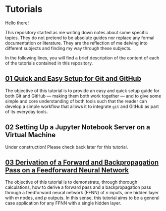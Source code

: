 # Tutorials

Hello there!

This repository started as me writing down notes about some specific topics. They do not pretend to be absolute guides nor replace any formal documentation or literature. They are the reflection of me delving into different subjects and finding my way through these subjects.

In the following lines, you will find a brief description of the content of each of the tutorials contained in this repository.

## [01 Quick and Easy Setup for Git and GitHub](https://github.com/rmoralesdelgado/Tutorials/blob/master/01%20Quick%20and%20Easy%20Setup%20for%20Git%20and%20GitHub.md)

The objective of this tutorial is to provide an easy and quick setup guide for both Git and GitHub — making them both work together — and to give some simple and core understanding of both tools such that the reader can develop a simple workflow that allows it to integrate `git` and GitHub as part of its everyday tools.

## 02 Setting Up a Jupyter Notebook Server on a Virtual Machine

Under construction! Please check back later for this tutorial.

## [03 Derivation of a Forward and Backpropagation Pass on a Feedforward Neural Network](https://github.com/rmoralesdelgado/Tutorials/blob/master/03%20Derivation%20of%20a%20Forward%20and%20Backpropagation%20Pass%20on%20a%20Feedforward%20NN.pdf)

The objective of this tutorial is to demonstrate, through thorough calculations, how to derive a forward pass and a backpropagation pass through a feedforward neural network (FFNN) of $n$ inputs, one hidden layer with $m$ nodes, and $p$ outputs. In this sense, this tutorial aims to be a general case application for any FFNN with a single hidden layer.
